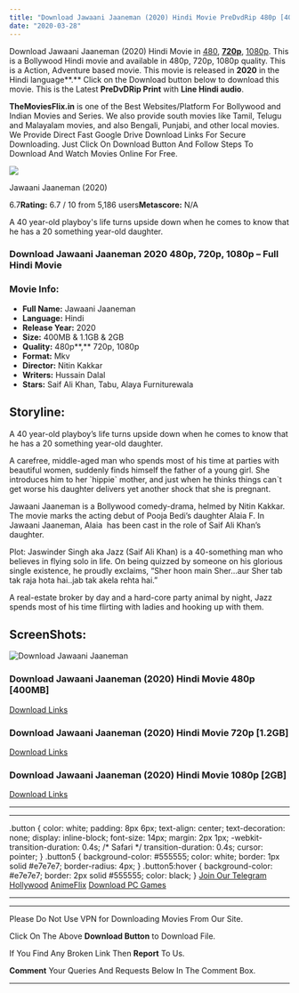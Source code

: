 ```yaml
---
title: "Download Jawaani Jaaneman (2020) Hindi Movie PreDvdRip 480p [400MB] || 720p [1.1GB] || 1080p [2GB]"
date: "2020-03-28"
---
```


Download Jawaani Jaaneman (2020) Hindi Movie in [480](https://1moviesflix.com/480p-movies/), [**720p**](https://1moviesflix.com/720p-movies/), [1080p](https://1moviesflix.com/1080p-movies/). This is a Bollywood Hindi movie and available in 480p, 720p, 1080p quality. This is a Action, Adventure based movie. This movie is released in **2020** in the Hindi language**.** Click on the Download button below to download this movie. This is the Latest **PreDvDRip Print** with **Line Hindi audio**.

**TheMoviesFlix.in** is one of the Best Websites/Platform For Bollywood and Indian Movies and Series. We also provide south movies like Tamil, Telugu and Malayalam movies, and also Bengali, Punjabi, and other local movies. We Provide Direct Fast Google Drive Download Links For Secure Downloading. Just Click On Download Button And Follow Steps To Download And Watch Movies Online For Free.

[![](https://m.media-amazon.com/images/M/MV5BNjY1OTI0NjEtNzRmZS00NzFlLTlhMTgtNjdmNWY2MDQ3YzIwXkEyXkFqcGdeQXVyODE5NzE3OTE@._V1_SX300.jpg)](https://www.imdb.com/title/tt9248952/ "Jawaani Jaaneman")

Jawaani Jaaneman (2020)

6.7**Rating:** 6.7 / 10 from 5,186 users**Metascore:** N/A

A 40 year-old playboy's life turns upside down when he comes to know that he has a 20 something year-old daughter.

### Download Jawaani Jaaneman 2020 480p, 720p, 1080p – Full Hindi Movie

### Movie Info:

- **Full Name:** Jawaani Jaaneman
- **Language:** Hindi
- **Release Year:** 2020
- **Size:** 400MB & 1.1GB & 2GB
- **Quality:** 480p**,** 720p, 1080p
- **Format:** Mkv
- **Director:** Nitin Kakkar
- **Writers:** Hussain Dalal
- **Stars:** Saif Ali Khan, Tabu, Alaya Furniturewala

## Storyline:

A 40 year-old playboy’s life turns upside down when he comes to know that he has a 20 something year-old daughter.

A carefree, middle-aged man who spends most of his time at parties with beautiful women, suddenly finds himself the father of a young girl. She introduces him to her \`hippie\` mother, and just when he thinks things can\`t get worse his daughter delivers yet another shock that she is pregnant.

Jawaani Jaaneman is a Bollywood comedy-drama, helmed by Nitin Kakkar. The movie marks the acting debut of Pooja Bedi’s daughter Alaia F. In Jawaani Jaaneman, Alaia  has been cast in the role of Saif Ali Khan’s daughter.

Plot: Jaswinder Singh aka Jazz (Saif Ali Khan) is a 40-something man who believes in flying solo in life. On being quizzed by someone on his glorious single existence, he proudly exclaims, “Sher hoon main Sher…aur Sher tab tak raja hota hai..jab tak akela rehta hai.”

A real-estate broker by day and a hard-core party animal by night, Jazz spends most of his time flirting with ladies and hooking up with them.

## ScreenShots:

![Download Jawaani Jaaneman](https://i.imgur.com/s11zcuK.jpg)

### Download Jawaani Jaaneman (2020) Hindi Movie 480p \[400MB\]

[Download Links](https://1moviesflix.com?a270777880=YkJ2WkIwSEF0alNaN1JjY2gzbHBFblpjdFp2dmhtNDczZmZHZ1kzWGpmSlNZWWhoekt2b2FiKy9hdjZKSitERGVzZ3E3NkJNK0RTL3ZuV0M0SFFJME51Ni81Kzd1b05YNFBwWjFaN3NnOHc9)

### Download Jawaani Jaaneman (2020) Hindi Movie 720p \[1.2GB\]

[Download Links](https://1moviesflix.com?a270777880=YkJ2WkIwSEF0alNaN1JjY2gzbHBFblpjdFp2dmhtNDczZmZHZ1kzWGpmSlNZWWhoekt2b2FiKy9hdjZKSitERDJVWlF2dVlJeGlmdXdlSnhFWURHMHZrMmlJc05mcXU4UEVnaVJRZ2lpODQ9)

### Download Jawaani Jaaneman (2020) Hindi Movie 1080p \[2GB\]

[Download Links](https://1moviesflix.com?a270777880=YkJ2WkIwSEF0alNaN1JjY2gzbHBFblpjdFp2dmhtNDczZmZHZ1kzWGpmSlNZWWhoekt2b2FiKy9hdjZKSitERFd0SitENWFnRDU0R3FiMHBDcXJqUUd3Um5KaC9MdnNCOStidmxhamVWaWs9)

* * *

* * *

.button { color: white; padding: 8px 6px; text-align: center; text-decoration: none; display: inline-block; font-size: 14px; margin: 2px 1px; -webkit-transition-duration: 0.4s; /\* Safari \*/ transition-duration: 0.4s; cursor: pointer; } .button5 { background-color: #555555; color: white; border: 1px solid #e7e7e7; border-radius: 4px; } .button5:hover { background-color: #e7e7e7; border: 2px solid #555555; color: black; } [Join Our Telegram](http://gdrivepro.xyz/join.php) [Hollywood](https://moviesverse.com/) [AnimeFlix](https://animeflix.in/) [Download PC Games](https://gamesflix.net/)  

* * *

* * *

  

Please Do Not Use VPN for Downloading Movies From Our Site.

Click On The Above **Download Button** to Download File.

If You Find Any Broken Link Then **Report** To Us.

**Comment** Your Queries And Requests Below In The Comment Box.

* * *
